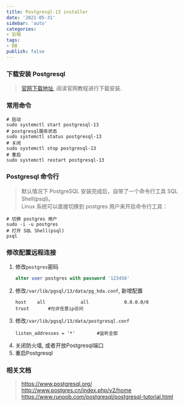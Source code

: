 ```yaml
---
title: Postgresql-13 installer
date: '2021-05-31'
sidebar: 'auto'
categories:
- 后端
tags:
- DB
publish: false
---
```



### 下载安装 Postgresql
> [官网下载地址](https://www.postgresql.org/download/), 阅读官网教程进行下载安装.

### 常用命令
```shell
# 启动
sudo systemctl start postgresql-13  
# postgresql服务状态
sudo systemctl status postgresql-13
# 关闭      
sudo systemctl stop postgresql-13
# 重启
sudo systemctl restart postgresql-13
```

### Postgresql 命令行
> 默认情况下 PostgreSQL 安装完成后，自带了一个命令行工具 SQL Shell(psql)。   
> Linux 系统可以直接切换到 postgres 用户来开启命令行工具：
```shell
# 切换 postgres 用户
sudo -i -u postgres
# 打开 SQL Shell(psql)
psql
```

### 修改配置远程连接
1. 修改`postgres`密码
    ```sql
    alter user postgres with password '123456'
    ```
2. 修改`/var/lib/pgsql/13/data/pg_hda.conf`, 新增配置
    ```
    host    all             all             0.0.0.0/0               trust       #允许任意ip访问
    ```
3. 修改`/var/lib/pgsql/13/data/postgresql.conf`
    ```
    listen_addresses = '*'        #监听全部
    ```
4. 关闭防火墙, 或者开放Postgresql端口
5. 重启Postgresql

### 相关文档
> https://www.postgresql.org/   
> http://www.postgres.cn/index.php/v2/home   
>https://www.runoob.com/postgresql/postgresql-tutorial.html
